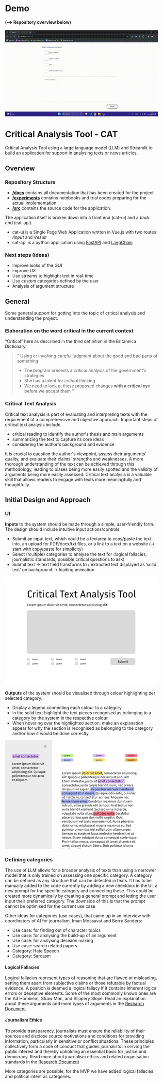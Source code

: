 # Demo
#### (--> Repository overview below)
![Demo of CAT](docs/Demo.gif)

# Critical Analysis Tool - CAT
Critical Analysis Tool using a large language model (LLM) and Streamlit to build an application for support in analysing texts or news articles.

## Overview
### Repository Structure
- [**/docs**](docs) contains all documentation that has been created for the project
- [**/experiments**](experiments) contains notebooks and trial codes preparing for the actual implementation
- [**/src**](src) contains the source code for the application.

The application itself is broken down into a front end (cat-ui) and a back end (cat-api).
- cat-ui is a Single Page Web Application written in Vue.js with two routes: */input* and */result*
- cat-api is a python application using [FastAPI](https://fastapi.tiangolo.com/) and [LangChain](https://www.langchain.com/)

### Next steps (ideas)
- Improve looks of the GUI
- Improve UX
- Use streams to highlight text in real-time
- Use custom categories defined by the user
- Analysis of argument structure

## General
Some general support for getting into the topic of critical analysis and understanding the project.

### Elaboration on the word critical in the current context
“Critical” here as described in the third definition in the Britannica Dictionary:
> "
> Using or involving careful judgment about the good and bad parts of something
> - The program presents a *critical* analysis of the government's strategies
> - She has a talent for *critical* thinking
> - We need to look at these proposed changes **with a critical eye** before we accept them
> "

### Critical Text Analysis
Critical text analysis is part of evaluating and interpreting texts with the requirement of a comprehensive and objective approach. 
Important steps of critical text analysis include 
- critical reading to identify the author's thesis and main arguments
- summarizing the text to capture its core ideas
- considering the author's background and evidence

It is crucial to question the author's viewpoint, assess their arguments' quality, and evaluate their claims' strengths and weaknesses. A more thorough understanding of the text can be achieved through this methodology, leading to biases being more easily spotted and the validity of arguments being more easily assessed. Critical text analysis is a valuable skill that allows readers to engage with texts more meaningfully and thoughtfully.

## Initial Design and Approach

### UI
**Inputs** to the system should be made through a simple, user-friendly form. The design should include intuitive input actions/controls.
- Submit an input text, which could be a textarea to copy/paste the text into, an upload for PDF/docx/txt files, or a link to a text on a website (-> start with copy/paste for simplicity)
- Select (multiple) categories to analyse the text for (logical fallacies, journalistic standards, possible critical questions to ask)
- Submit text -> text field transforms to / extracted text displayed as ‘solid text’ on background -> loading animation

![Wireframe startpage, select categories, insert and submit text](docs/IMG-20231222-WA0001.jpg)

**Outputs** of the system should be visualised through colour highlighting per selected category.
- Display a legend connecting each colour to a category
- In the solid text highlight the text pieces recognised as belonging to a category by the system in the respective colour
- When hovering over the highlighted section, make an explanation appear for why the section is recognised as belonging to the category and/or how it would be done correctly.

![Wireframe after submitting text, highlighted logical fallacies in text](docs/IMG-20231222-WA0000.jpg)

### Defining categories
The use of LLM allows for a broader analysis of texts than using a narrower model that is only trained on assessing one specific category.
A category can be defined as any structure that can be detected in texts. It has to be manually added to the code currently by adding a new checkbox in the UI, a new prompt for the specific category and connecting these. This could be created more dynamically by creating a general prompt and letting the user input their preferred category. The downside of this is that the prompt cannot be optimised for the current use case.

Other ideas for categories (use cases), that came up in an interview with coordinators of AI for journalism, Iman Mossavat and Berry Sanders:
- Use case: for finding out of character topics
- Use case: for analysing the build-up of an argument
- Use case: for analysing decision making
- Use case: search related papers
- Category: Hate Speech
- Category: Sarcasm
 

#### Logical Fallacies
Logical fallacies represent types of reasoning that are flawed or misleading, setting them apart from subjective claims or those refutable by factual evidence. A position is deemed a logical fallacy if it contains inherent logical errors or deceptive elements. Some of the most commonly known ones are the Ad Hominem, Straw Man, and Slippery Slope. Read an explanation about these arguments and more types of arguments in the [Research Document](docs/Research.pdf)

#### Journalism Ethics
To provide transparency, journalists must ensure the reliability of their sources and disclose source motivations and conditions for providing information, particularly in sensitive or conflict situations. 
These principles collectively form a code of conduct that guides journalists in serving the public interest and thereby upholding an essential basis for justice and democracy. Read more about journalism ethics and related organisation standards in the [Research Document](docs/Research.pdf)

More categories are possible, for the MVP we have added logical fallacies and political intent as categories.
